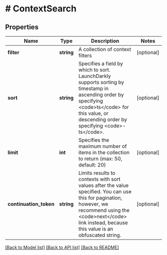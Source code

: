 # # ContextSearch

## Properties

Name | Type | Description | Notes
------------ | ------------- | ------------- | -------------
**filter** | **string** | A collection of context filters | [optional]
**sort** | **string** | Specifies a field by which to sort. LaunchDarkly supports sorting by timestamp in ascending order by specifying &lt;code&gt;ts&lt;/code&gt; for this value, or descending order by specifying &lt;code&gt;-ts&lt;/code&gt;. | [optional]
**limit** | **int** | Specifies the maximum number of items in the collection to return (max: 50, default: 20) | [optional]
**continuation_token** | **string** | Limits results to contexts with sort values after the value specified. You can use this for pagination, however, we recommend using the &lt;code&gt;next&lt;/code&gt; link instead, because this value is an obfuscated string. | [optional]

[[Back to Model list]](../../README.md#models) [[Back to API list]](../../README.md#endpoints) [[Back to README]](../../README.md)
